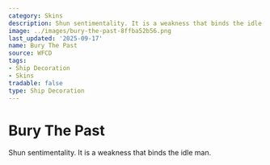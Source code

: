 ```yaml
---
category: Skins
description: Shun sentimentality. It is a weakness that binds the idle man.
image: ../images/bury-the-past-8ffba52b56.png
last_updated: '2025-09-17'
name: Bury The Past
source: WFCD
tags:
- Ship Decoration
- Skins
tradable: false
type: Ship Decoration
---
```


# Bury The Past

Shun sentimentality. It is a weakness that binds the idle man.

